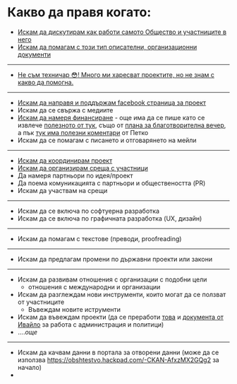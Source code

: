 # Какво да правя когато:

- [Искам да дискутирам как работи самото Общество и участниците в него](discuss.md#readme)
- [Искам да помагам с този тип описателни, организационни документи](guide.md#readme)

-----------

- [Не съм техничар :flushed:! Много ми харесват проектите, но не знам с какво да помогна.](typical-nontech-tasks.md#readme)

-----------

- [Искам да направя и поддържам facebook страница за проект](facebook-page.md#readme)
- Искам да се свържа с медиите
- [Искам да намеря финансиране](funding.md#readme) - още има да се пише като се извлече [полезното от тук](https://obshtestvo.hackpad.com/--bdOZzaKkxHa), също от [плана за благотворителна вечер](https://obshtestvo.hackpad.com/VcWZfLsuNmD), а пък [тук има полезни коментари](https://obshtestvo.hackpad.com/-civic-hacking--k0TBfmUtQxC) от Петко
- Искам да се помагам с писането и отговарянето на мейли

-----------

- [Искам да координирам проект](coordinate.md#readme)
- [Искам да организирам среща с участници](https://github.com/obshtestvo/guides/issues/6)
- Да намеря партньори по идея/проект
- Да поема комуникацията с партньори и обществеността (PR)
- Искам да участвам на срещи

-----------
- Искам да  се включа по софтуерна разработка
- Искам да  се включа по графичната разработка (UX, дизайн)

-----------

- Искам да помагам с текстове (преводи, proofreading)

-----------

- Искам да предлагам промени по държавни проекти или закони

-----------

- Искам да развивам отношения с организации с подобни цели
  - отношения с международни и организации
- Искам да разглеждам нови инструменти, които могат да се ползват от участниците
  - Въвеждам новите иструменти
- Искам да въвеждам проекти (да се преработи [това](https://obshtestvo.hackpad.com/--xMl4jSanSnp) и [документа от Ивайло](https://obshtestvo.hackpad.com/--RkyiRGcHSM0) за работа с администрация и политици)
- ....*oще*

-----------

- Искам да качвам данни в портала за отворени данни (може да се използва https://obshtestvo.hackpad.com/-CKAN-AfxzMX2GQg2 за начало)
- 
